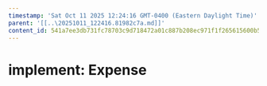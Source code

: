 ```yaml
---
timestamp: 'Sat Oct 11 2025 12:24:16 GMT-0400 (Eastern Daylight Time)'
parent: '[[..\20251011_122416.81982c7a.md]]'
content_id: 541a7ee3db731fc78703c9d718472a01c887b208ec971f1f265615600b5e7589
---
```


# implement: Expense
